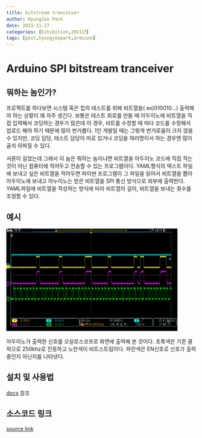 ```yaml
---
title: bitstream tranceiver
author: HyungJoo Park
date: 2021-11-27
categories: [Exhibition,2021년]
tags: [post,hyungjoopark,arduino]
---
```


# Arduino SPI bitstream tranceiver

## 뭐하는 놈인가?


프로젝트를 하다보면 시스템 혹은 칩의 테스트를 위해 비트열을( ex)010010...) 출력해야 하는 상황이 꽤 자주 생긴다. 
보통은 테스트 회로를 만들 때 아두이노에 비트열을 직접 입력해서 코딩하는 경우가 많은데 이 경우, 비트를 수정할 때 마다 
코드를 수정해서 업로드 해야 하기 때문에 많이 번거롭다. 1인 개발일 때는 그렇게 번거로움이 크지 않을 수 있지만, 
코딩 담당, 테스트 담당이 따로 있거나 코딩을 여러명이서 하는 경우엔 많이 골치 아파질 수 있다.

서론이 길었는데 그래서 이 놈은 뭐하는 놈이냐면 비트열을 아두이노 코드에 직접 적는 것이 아닌 컴퓨터에 적어두고 전송할 수 있는 프로그램이다.
YAML형식의 텍스트 파일에 보내고 싶은 비트열을 적어두면 파이썬 프로그램이 그 파일을 읽어서 비트열을 뽑아 아두이노에 보내고 아누이노는 받은 비트열을 
SPI 통신 방식으로 외부에 출력한다. YAML파일에 비트열을 작성하는 방식에 따라 비트열의 길이, 비트열을 보내는 횟수를 조정할 수 있다.

## 예시

<img src="/assets/img/post/2021-11-27-HyungJoo_Park/EX_250khz.png" width="90%">

아두이노가 출력한 신호를 오실로스코프로 화면에 출력해 본 것이다. 초록색은 기준 클락으로 250khz로 진동하고 노란색이 비트스트림이다. 파란색은 EN신호로 신호가 출력중인지 아닌지를 나타낸다.

## 설치 및 사용법

<a href="https://niftylab.github.io/icscan_arduino/" target="_blank">docs</a> 참조

## 소스코드 링크
<a href="https://github.com/Park-Hyung-Joo/arduino_comm" target="_blank">source link</a>